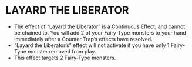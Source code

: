 
# LAYARD THE LIBERATOR

*   The effect of “Layard the Liberator” is a Continuous Effect, and cannot be chained to. You will add 2 of your Fairy-Type monsters to your hand immediately after a Counter Trap’s effects have resolved.
*   “Layard the Liberator’s” effect will not activate if you have only 1 Fairy-Type monster removed from play.
*   This effect targets 2 Fairy-Type monsters.

  